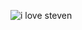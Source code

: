 
![i love steven](https://github.com/user-attachments/assets/2594b569-5d86-4a7b-861f-e96c58f1a1a0)

<!--
**HACHlWARE/HACHlWARE** is a ✨ _special_ ✨ repository because its `README.md` (this file) appears on your GitHub profile.

Here are some ideas to get you started:

- 🔭 I’m currently working on ...
- 🌱 I’m currently learning ...
- 👯 I’m looking to collaborate on ...
- 🤔 I’m looking for help with ...
- 💬 Ask me about ...
- 📫 How to reach me: ...
- 😄 Pronouns: ...
- ⚡ Fun fact: ...
-->
